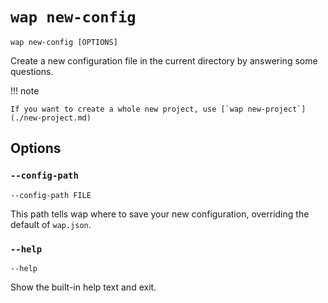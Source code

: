 # `wap new-config`

`wap new-config [OPTIONS]`

Create a new configuration file in the current directory by answering some questions.

!!! note

    If you want to create a whole new project, use [`wap new-project`](./new-project.md)

## Options

### `--config-path`

`--config-path FILE`

This path tells wap where to save your new configuration, overriding the default of `wap.json`.

### `--help`

`--help`

Show the built-in help text and exit.
